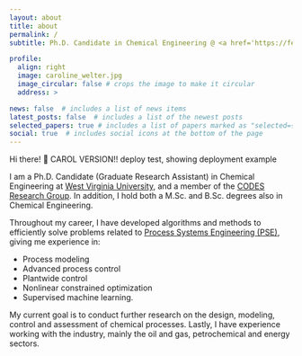 ```yaml
---
layout: about
title: about
permalink: /
subtitle: Ph.D. Candidate in Chemical Engineering @ <a href='https://fernandolima.faculty.wvu.edu/'>CODES Research Group</a>.

profile:
  align: right
  image: caroline_welter.jpg
  image_circular: false # crops the image to make it circular
  address: >

news: false  # includes a list of news items
latest_posts: false  # includes a list of the newest posts
selected_papers: true # includes a list of papers marked as "selected={true}"
social: true  # includes social icons at the bottom of the page
---
```


Hi there! 👋 CAROL VERSION!! deploy test, showing deployment example

I am a Ph.D. Candidate (Graduate Research Assistant) in Chemical Engineering at [West Virginia University](https://www.wvu.edu/), and a member of the [CODES Research Group](https://fernandolima.faculty.wvu.edu/). In addition, I hold both a M.Sc. and B.Sc. degrees also in Chemical Engineering. 

Throughout my career, I have developed algorithms and methods to efficiently solve problems related
to [Process Systems Engineering (PSE)](https://www.sciencedirect.com/science/article/pii/S0098135421000302), giving me experience in:

- Process modeling
- Advanced process control
- Plantwide control
- Nonlinear constrained optimization
- Supervised machine learning.

My current goal is to conduct further research on the design, modeling, control and assessment of chemical processes. Lastly, I have experience working with the industry, mainly the oil and gas, petrochemical and energy sectors.
